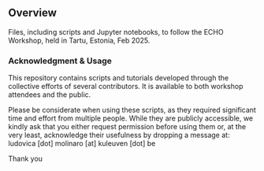 
## Overview
Files, including scripts and Jupyter notebooks, to follow the ECHO Workshop, held in Tartu, Estonia, Feb 2025.

### Acknowledgment & Usage

This repository contains scripts and tutorials developed through the collective efforts of several contributors. It is available to both workshop attendees and the public.

Please be considerate when using these scripts, as they required significant time and effort from multiple people. While they are publicly accessible, we kindly ask that you either request permission before using them or, at the very least, acknowledge their usefulness by dropping a message at: ludovica [dot] molinaro [at] kuleuven [dot] be

Thank you 
